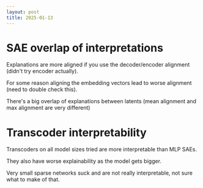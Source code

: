 ```yaml
---
layout: post
title: 2025-01-13
---
```



# SAE overlap of interpretations

Explanations are more aligned if you use the decoder/encoder alignment (didn't try encoder actually). 

For some reason aligning the embedding vectors lead to worse alignment (need to double check this). 

There's a big overlap of explanations between latents (mean alignment and max alignment are very different)

# Transcoder interpretability 

Transcoders on all model sizes tried are more interpretable than MLP SAEs.

They also have worse explainability as the model gets bigger. 

Very small sparse networks suck and are not really interpretable, not sure what to make of that.


